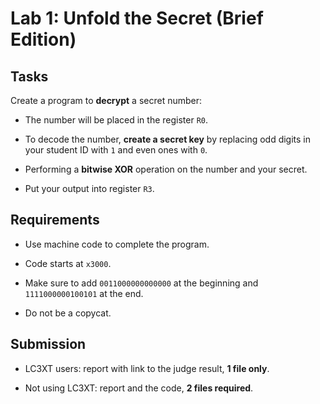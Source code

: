 # Lab 1: Unfold the Secret (Brief Edition)

## Tasks

Create a program to **decrypt** a secret number:

- The number will be placed in the register `R0`.

- To decode the number, **create a secret key** by replacing odd digits in your student ID with `1` and even ones with `0`.

- Performing a **bitwise XOR** operation on the number and your secret.

- Put your output into register `R3`.

## Requirements

- Use machine code to complete the program.

- Code starts at `x3000`.

- Make sure to add `0011000000000000` at the beginning and `1111000000100101` at the end.

- Do not be a copycat.

## Submission

- LC3XT users: report with link to the judge result, **1 file only**.

- Not using LC3XT: report and the code, **2 files required**.
